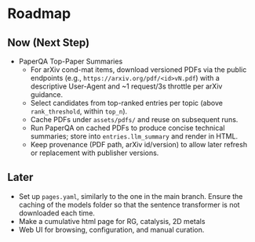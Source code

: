 # Roadmap

## Now (Next Step)
  - PaperQA Top-Paper Summaries
    - For arXiv cond-mat items, download versioned PDFs via the public endpoints (e.g., `https://arxiv.org/pdf/<id>vN.pdf`) with a descriptive User-Agent and ~1 request/3s throttle per arXiv guidance.
    - Select candidates from top-ranked entries per topic (above `rank_threshold`, within `top_n`).
    - Cache PDFs under `assets/pdfs/` and reuse on subsequent runs.
    - Run PaperQA on cached PDFs to produce concise technical summaries; store into `entries.llm_summary` and render in HTML.
    - Keep provenance (PDF path, arXiv id/version) to allow later refresh or replacement with publisher versions.

## Later
- Set up `pages.yaml`, similarly to the one in the main branch. Ensure the caching of the models folder so that the sentence transformer is not downloaded each time.
- Make a cumulative html page for RG, catalysis, 2D metals
- Web UI for browsing, configuration, and manual curation.

